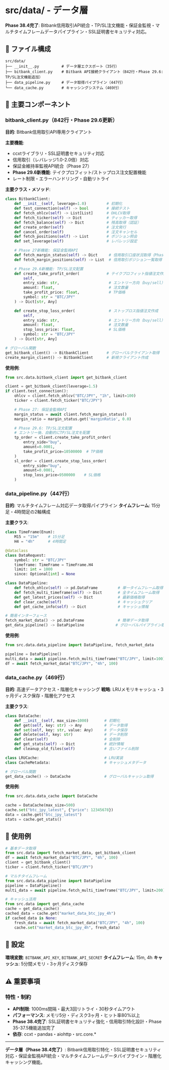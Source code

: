 # src/data/ - データ層

**Phase 38.4完了**: Bitbank信用取引API統合・TP/SL注文機能・保証金監視・マルチタイムフレームデータパイプライン・SSL証明書セキュリティ対応。

## 📂 ファイル構成

```
src/data/
├── __init__.py          # データ層エクスポート（35行）
├── bitbank_client.py    # Bitbank API接続クライアント（842行・Phase 29.6: TP/SL注文機能追加）
├── data_pipeline.py     # データ取得パイプライン（447行）
└── data_cache.py        # キャッシングシステム（469行）
```

## 🔧 主要コンポーネント

### **bitbank_client.py（842行・Phase 29.6更新）**

**目的**: Bitbank信用取引API専用クライアント

**主要機能**:
- ccxtライブラリ・SSL証明書セキュリティ対応
- 信用取引（レバレッジ1.0-2.0倍）対応
- 保証金維持率監視API統合（Phase 27）
- **Phase 29.6新機能**: テイクプロフィット/ストップロス注文配置機能
- レート制限・エラーハンドリング・自動リトライ

**主要クラス・メソッド**:
```python
class BitbankClient:
    def __init__(self, leverage=1.0)         # 初期化
    def test_connection(self) -> bool        # 接続テスト
    def fetch_ohlcv(self) -> List[List]      # OHLCV取得
    def fetch_ticker(self) -> Dict           # ティッカー取得
    def fetch_balance(self) -> Dict          # 残高取得（認証）
    def create_order(self)                   # 注文発行
    def cancel_order(self)                   # 注文キャンセル
    def fetch_positions(self) -> List        # ポジション照会
    def set_leverage(self)                   # レバレッジ設定

    # Phase 27新機能: 保証金監視API
    def fetch_margin_status(self) -> Dict     # 信用取引口座状況取得（Phase 27新機能）
    def fetch_margin_positions(self) -> List  # 信用取引ポジション一覧取得（Phase 27新機能）

    # Phase 29.6新機能: TP/SL注文配置
    def create_take_profit_order(            # テイクプロフィット指値注文作成
        self,
        entry_side: str,                      # エントリー方向（buy/sell）
        amount: float,                        # 注文数量
        take_profit_price: float,             # TP価格
        symbol: str = "BTC/JPY"
    ) -> Dict[str, Any]

    def create_stop_loss_order(               # ストップロス指値注文作成
        self,
        entry_side: str,                      # エントリー方向（buy/sell）
        amount: float,                        # 注文数量
        stop_loss_price: float,               # SL価格
        symbol: str = "BTC/JPY"
    ) -> Dict[str, Any]

# グローバル関数
get_bitbank_client() -> BitbankClient        # グローバルクライアント取得
create_margin_client() -> BitbankClient      # 新規クライアント作成
```

**使用例**:
```python
from src.data.bitbank_client import get_bitbank_client

client = get_bitbank_client(leverage=1.5)
if client.test_connection():
    ohlcv = client.fetch_ohlcv("BTC/JPY", "1h", limit=100)
    ticker = client.fetch_ticker("BTC/JPY")

    # Phase 27: 保証金監視API
    margin_status = await client.fetch_margin_status()
    margin_ratio = margin_status.get('marginRatio', 0.0)

    # Phase 29.6: TP/SL注文配置
    # エントリー後、自動的にTP/SL注文を配置
    tp_order = client.create_take_profit_order(
        entry_side="buy",
        amount=0.0001,
        take_profit_price=10500000  # TP価格
    )
    sl_order = client.create_stop_loss_order(
        entry_side="buy",
        amount=0.0001,
        stop_loss_price=9500000    # SL価格
    )
```

### **data_pipeline.py（447行）**

**目的**: マルチタイムフレーム対応データ取得パイプライン
**タイムフレーム**: 15分足・4時間足の2軸構成

**主要クラス**:
```python
class TimeFrame(Enum):
    M15 = "15m"    # 15分足
    H4 = "4h"      # 4時間足

@dataclass
class DataRequest:
    symbol: str = "BTC/JPY"
    timeframe: TimeFrame = TimeFrame.H4
    limit: int = 1000
    since: Optional[int] = None

class DataPipeline:
    def fetch_ohlcv(self) -> pd.DataFrame         # 単一タイムフレーム取得
    def fetch_multi_timeframe(self) -> Dict       # 全タイムフレーム取得
    def get_latest_prices(self) -> Dict           # 最新価格取得
    def clear_cache(self)                         # キャッシュクリア
    def get_cache_info(self) -> Dict              # キャッシュ情報

# 簡易インターフェース
fetch_market_data() -> pd.DataFrame               # 簡単データ取得
get_data_pipeline() -> DataPipeline              # グローバルパイプライン取得
```

**使用例**:
```python
from src.data.data_pipeline import DataPipeline, fetch_market_data

pipeline = DataPipeline()
multi_data = await pipeline.fetch_multi_timeframe("BTC/JPY", limit=100)
df = await fetch_market_data("BTC/JPY", "4h", 100)
```

### **data_cache.py（469行）**

**目的**: 高速データアクセス・階層化キャッシング
**戦略**: LRUメモリキャッシュ・3ヶ月ディスク保存・階層化アクセス

**主要クラス**:
```python
class DataCache:
    def __init__(self, max_size=1000)       # 初期化
    def get(self, key: str) -> Any          # データ取得
    def set(self, key: str, value: Any)     # データ保存
    def delete(self, key: str)              # データ削除
    def clear(self)                         # 全削除
    def get_stats(self) -> Dict             # 統計情報
    def cleanup_old_files(self)             # 古いファイル削除

class LRUCache:                             # LRU実装
class CacheMetadata:                        # キャッシュメタデータ

# グローバル関数
get_data_cache() -> DataCache               # グローバルキャッシュ取得
```

**使用例**:
```python
from src.data.data_cache import DataCache

cache = DataCache(max_size=500)
cache.set("btc_jpy_latest", {"price": 12345678})
data = cache.get("btc_jpy_latest")
stats = cache.get_stats()
```

## 🚀 使用例

```python
# 基本データ取得
from src.data import fetch_market_data, get_bitbank_client
df = await fetch_market_data("BTC/JPY", "4h", 100)
client = get_bitbank_client()
ticker = client.fetch_ticker("BTC/JPY")

# マルチタイムフレーム
from src.data.data_pipeline import DataPipeline
pipeline = DataPipeline()
multi_data = await pipeline.fetch_multi_timeframe("BTC/JPY", limit=200)

# キャッシュ活用
from src.data import get_data_cache
cache = get_data_cache()
cached_data = cache.get("market_data_btc_jpy_4h")
if cached_data is None:
    fresh_data = await fetch_market_data("BTC/JPY", "4h", 100)
    cache.set("market_data_btc_jpy_4h", fresh_data)
```

## 🔧 設定

**環境変数**: `BITBANK_API_KEY`, `BITBANK_API_SECRET`
**タイムフレーム**: 15m, 4h
**キャッシュ**: 5分間メモリ・3ヶ月ディスク保存

## ⚠️ 重要事項

### **特性・制約**
- **API制限**: 1000ms間隔・最大3回リトライ・30秒タイムアウト
- **パフォーマンス**: メモリ5分・ディスク3ヶ月・ヒット率80%以上
- **Phase 38.4完了**: SSL証明書セキュリティ強化・信用取引特化設計・Phase 35-37.5機能追加完了
- **依存**: ccxt・pandas・aiohttp・src.core.*

---

**データ層（Phase 38.4完了）**: Bitbank信用取引特化・SSL証明書セキュリティ対応・保証金監視API統合・マルチタイムフレームデータパイプライン・階層化キャッシング機能。